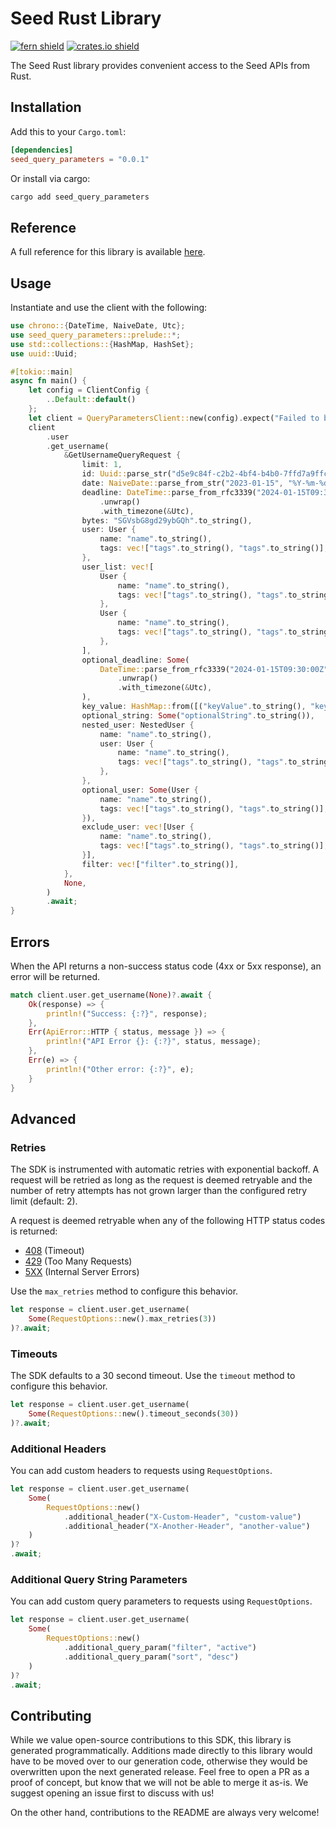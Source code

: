 # Seed Rust Library

[![fern shield](https://img.shields.io/badge/%F0%9F%8C%BF-Built%20with%20Fern-brightgreen)](https://buildwithfern.com?utm_source=github&utm_medium=github&utm_campaign=readme&utm_source=Seed%2FRust)
[![crates.io shield](https://img.shields.io/crates/v/seed_query_parameters)](https://crates.io/crates/seed_query_parameters)

The Seed Rust library provides convenient access to the Seed APIs from Rust.

## Installation

Add this to your `Cargo.toml`:

```toml
[dependencies]
seed_query_parameters = "0.0.1"
```

Or install via cargo:

```sh
cargo add seed_query_parameters
```

## Reference

A full reference for this library is available [here](./reference.md).

## Usage

Instantiate and use the client with the following:

```rust
use chrono::{DateTime, NaiveDate, Utc};
use seed_query_parameters::prelude::*;
use std::collections::{HashMap, HashSet};
use uuid::Uuid;

#[tokio::main]
async fn main() {
    let config = ClientConfig {
        ..Default::default()
    };
    let client = QueryParametersClient::new(config).expect("Failed to build client");
    client
        .user
        .get_username(
            &GetUsernameQueryRequest {
                limit: 1,
                id: Uuid::parse_str("d5e9c84f-c2b2-4bf4-b4b0-7ffd7a9ffc32").unwrap(),
                date: NaiveDate::parse_from_str("2023-01-15", "%Y-%m-%d").unwrap(),
                deadline: DateTime::parse_from_rfc3339("2024-01-15T09:30:00Z")
                    .unwrap()
                    .with_timezone(&Utc),
                bytes: "SGVsbG8gd29ybGQh".to_string(),
                user: User {
                    name: "name".to_string(),
                    tags: vec!["tags".to_string(), "tags".to_string()],
                },
                user_list: vec![
                    User {
                        name: "name".to_string(),
                        tags: vec!["tags".to_string(), "tags".to_string()],
                    },
                    User {
                        name: "name".to_string(),
                        tags: vec!["tags".to_string(), "tags".to_string()],
                    },
                ],
                optional_deadline: Some(
                    DateTime::parse_from_rfc3339("2024-01-15T09:30:00Z")
                        .unwrap()
                        .with_timezone(&Utc),
                ),
                key_value: HashMap::from([("keyValue".to_string(), "keyValue".to_string())]),
                optional_string: Some("optionalString".to_string()),
                nested_user: NestedUser {
                    name: "name".to_string(),
                    user: User {
                        name: "name".to_string(),
                        tags: vec!["tags".to_string(), "tags".to_string()],
                    },
                },
                optional_user: Some(User {
                    name: "name".to_string(),
                    tags: vec!["tags".to_string(), "tags".to_string()],
                }),
                exclude_user: vec![User {
                    name: "name".to_string(),
                    tags: vec!["tags".to_string(), "tags".to_string()],
                }],
                filter: vec!["filter".to_string()],
            },
            None,
        )
        .await;
}
```

## Errors

When the API returns a non-success status code (4xx or 5xx response), an error will be returned.

```rust
match client.user.get_username(None)?.await {
    Ok(response) => {
        println!("Success: {:?}", response);
    },
    Err(ApiError::HTTP { status, message }) => {
        println!("API Error {}: {:?}", status, message);
    },
    Err(e) => {
        println!("Other error: {:?}", e);
    }
}
```

## Advanced

### Retries

The SDK is instrumented with automatic retries with exponential backoff. A request will be retried as long
as the request is deemed retryable and the number of retry attempts has not grown larger than the configured
retry limit (default: 2).

A request is deemed retryable when any of the following HTTP status codes is returned:

- [408](https://developer.mozilla.org/en-US/docs/Web/HTTP/Status/408) (Timeout)
- [429](https://developer.mozilla.org/en-US/docs/Web/HTTP/Status/429) (Too Many Requests)
- [5XX](https://developer.mozilla.org/en-US/docs/Web/HTTP/Status/500) (Internal Server Errors)

Use the `max_retries` method to configure this behavior.

```rust
let response = client.user.get_username(
    Some(RequestOptions::new().max_retries(3))
)?.await;
```

### Timeouts

The SDK defaults to a 30 second timeout. Use the `timeout` method to configure this behavior.

```rust
let response = client.user.get_username(
    Some(RequestOptions::new().timeout_seconds(30))
)?.await;
```

### Additional Headers

You can add custom headers to requests using `RequestOptions`.

```rust
let response = client.user.get_username(
    Some(
        RequestOptions::new()
            .additional_header("X-Custom-Header", "custom-value")
            .additional_header("X-Another-Header", "another-value")
    )
)?
.await;
```

### Additional Query String Parameters

You can add custom query parameters to requests using `RequestOptions`.

```rust
let response = client.user.get_username(
    Some(
        RequestOptions::new()
            .additional_query_param("filter", "active")
            .additional_query_param("sort", "desc")
    )
)?
.await;
```

## Contributing

While we value open-source contributions to this SDK, this library is generated programmatically.
Additions made directly to this library would have to be moved over to our generation code,
otherwise they would be overwritten upon the next generated release. Feel free to open a PR as
a proof of concept, but know that we will not be able to merge it as-is. We suggest opening
an issue first to discuss with us!

On the other hand, contributions to the README are always very welcome!